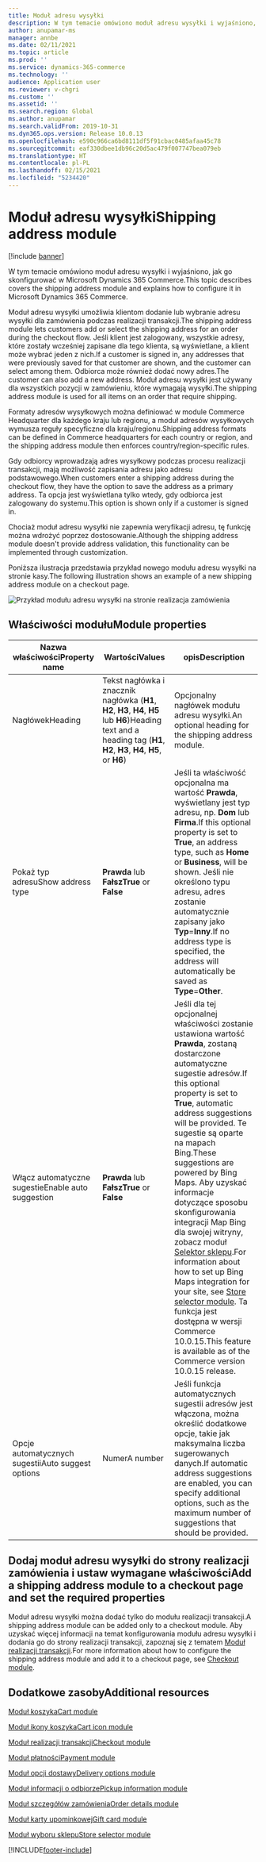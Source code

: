 ```yaml
---
title: Moduł adresu wysyłki
description: W tym temacie omówiono moduł adresu wysyłki i wyjaśniono, jak go skonfigurować w Microsoft Dynamics 365 Commerce.
author: anupamar-ms
manager: annbe
ms.date: 02/11/2021
ms.topic: article
ms.prod: ''
ms.service: dynamics-365-commerce
ms.technology: ''
audience: Application user
ms.reviewer: v-chgri
ms.custom: ''
ms.assetid: ''
ms.search.region: Global
ms.author: anupamar
ms.search.validFrom: 2019-10-31
ms.dyn365.ops.version: Release 10.0.13
ms.openlocfilehash: e590c966ca6bd8111df5f91cbac0485afaa45c78
ms.sourcegitcommit: eaf330dbee1db96c20d5ac479f007747bea079eb
ms.translationtype: HT
ms.contentlocale: pl-PL
ms.lasthandoff: 02/15/2021
ms.locfileid: "5234420"
---
```

# <a name="shipping-address-module"></a><span data-ttu-id="6a817-103">Moduł adresu wysyłki</span><span class="sxs-lookup"><span data-stu-id="6a817-103">Shipping address module</span></span>

[!include [banner](includes/banner.md)]

<span data-ttu-id="6a817-104">W tym temacie omówiono moduł adresu wysyłki i wyjaśniono, jak go skonfigurować w Microsoft Dynamics 365 Commerce.</span><span class="sxs-lookup"><span data-stu-id="6a817-104">This topic describes covers the shipping address module and explains how to configure it in Microsoft Dynamics 365 Commerce.</span></span>

<span data-ttu-id="6a817-105">Moduł adresu wysyłki umożliwia klientom dodanie lub wybranie adresu wysyłki dla zamówienia podczas realizacji transakcji.</span><span class="sxs-lookup"><span data-stu-id="6a817-105">The shipping address module lets customers add or select the shipping address for an order during the checkout flow.</span></span> <span data-ttu-id="6a817-106">Jeśli klient jest zalogowany, wszystkie adresy, które zostały wcześniej zapisane dla tego klienta, są wyświetlane, a klient może wybrać jeden z nich.</span><span class="sxs-lookup"><span data-stu-id="6a817-106">If a customer is signed in, any addresses that were previously saved for that customer are shown, and the customer can select among them.</span></span> <span data-ttu-id="6a817-107">Odbiorca może również dodać nowy adres.</span><span class="sxs-lookup"><span data-stu-id="6a817-107">The customer can also add a new address.</span></span> <span data-ttu-id="6a817-108">Moduł adresu wysyłki jest używany dla wszystkich pozycji w zamówieniu, które wymagają wysyłki.</span><span class="sxs-lookup"><span data-stu-id="6a817-108">The shipping address module is used for all items on an order that require shipping.</span></span>

<span data-ttu-id="6a817-109">Formaty adresów wysyłkowych można definiować w module Commerce Headquarter dla każdego kraju lub regionu, a moduł adresów wysyłkowych wymusza reguły specyficzne dla kraju/regionu.</span><span class="sxs-lookup"><span data-stu-id="6a817-109">Shipping address formats can be defined in Commerce headquarters for each country or region, and the shipping address module then enforces country/region-specific rules.</span></span>

<span data-ttu-id="6a817-110">Gdy odbiorcy wprowadzają adres wysyłkowy podczas procesu realizacji transakcji, mają możliwość zapisania adresu jako adresu podstawowego.</span><span class="sxs-lookup"><span data-stu-id="6a817-110">When customers enter a shipping address during the checkout flow, they have the option to save the address as a primary address.</span></span> <span data-ttu-id="6a817-111">Ta opcja jest wyświetlana tylko wtedy, gdy odbiorca jest zalogowany do systemu.</span><span class="sxs-lookup"><span data-stu-id="6a817-111">This option is shown only if a customer is signed in.</span></span>

<span data-ttu-id="6a817-112">Chociaż moduł adresu wysyłki nie zapewnia weryfikacji adresu, tę funkcję można wdrożyć poprzez dostosowanie.</span><span class="sxs-lookup"><span data-stu-id="6a817-112">Although the shipping address module doesn't provide address validation, this functionality can be implemented through customization.</span></span>

<span data-ttu-id="6a817-113">Poniższa ilustracja przedstawia przykład nowego modułu adresu wysyłki na stronie kasy.</span><span class="sxs-lookup"><span data-stu-id="6a817-113">The following illustration shows an example of a new shipping address module on a checkout page.</span></span>

![Przykład modułu adresu wysyłki na stronie realizacja zamówienia](./media/ecommerce-shippingaddress.PNG)

## <a name="module-properties"></a><span data-ttu-id="6a817-115">Właściwości modułu</span><span class="sxs-lookup"><span data-stu-id="6a817-115">Module properties</span></span>

| <span data-ttu-id="6a817-116">Nazwa właściwości</span><span class="sxs-lookup"><span data-stu-id="6a817-116">Property name</span></span> | <span data-ttu-id="6a817-117">Wartości</span><span class="sxs-lookup"><span data-stu-id="6a817-117">Values</span></span> | <span data-ttu-id="6a817-118">opis</span><span class="sxs-lookup"><span data-stu-id="6a817-118">Description</span></span> |
|---------------|--------|-------------|
| <span data-ttu-id="6a817-119">Nagłówek</span><span class="sxs-lookup"><span data-stu-id="6a817-119">Heading</span></span> | <span data-ttu-id="6a817-120">Tekst nagłówka i znacznik nagłówka (**H1**, **H2**, **H3**, **H4**, **H5** lub **H6**)</span><span class="sxs-lookup"><span data-stu-id="6a817-120">Heading text and a heading tag (**H1**, **H2**, **H3**, **H4**, **H5**, or **H6**)</span></span> | <span data-ttu-id="6a817-121">Opcjonalny nagłówek modułu adresu wysyłki.</span><span class="sxs-lookup"><span data-stu-id="6a817-121">An optional heading for the shipping address module.</span></span> |
| <span data-ttu-id="6a817-122">Pokaż typ adresu</span><span class="sxs-lookup"><span data-stu-id="6a817-122">Show address type</span></span> | <span data-ttu-id="6a817-123">**Prawda** lub **Fałsz**</span><span class="sxs-lookup"><span data-stu-id="6a817-123">**True** or **False**</span></span> | <span data-ttu-id="6a817-124">Jeśli ta właściwość opcjonalna ma wartość **Prawda**, wyświetlany jest typ adresu, np. **Dom** lub **Firma**.</span><span class="sxs-lookup"><span data-stu-id="6a817-124">If this optional property is set to **True**, an address type, such as **Home** or **Business**, will be shown.</span></span> <span data-ttu-id="6a817-125">Jeśli nie określono typu adresu, adres zostanie automatycznie zapisany jako **Typ**=**Inny**.</span><span class="sxs-lookup"><span data-stu-id="6a817-125">If no address type is specified, the address will automatically be saved as **Type**=**Other**.</span></span> |
| <span data-ttu-id="6a817-126">Włącz automatyczne sugestie</span><span class="sxs-lookup"><span data-stu-id="6a817-126">Enable auto suggestion</span></span>| <span data-ttu-id="6a817-127">**Prawda** lub **Fałsz**</span><span class="sxs-lookup"><span data-stu-id="6a817-127">**True** or **False**</span></span> | <span data-ttu-id="6a817-128">Jeśli dla tej opcjonalnej właściwości zostanie ustawiona wartość **Prawda**, zostaną dostarczone automatyczne sugestie adresów.</span><span class="sxs-lookup"><span data-stu-id="6a817-128">If this optional property is set to **True**, automatic address suggestions will be provided.</span></span> <span data-ttu-id="6a817-129">Te sugestie są oparte na mapach Bing.</span><span class="sxs-lookup"><span data-stu-id="6a817-129">These suggestions are powered by Bing Maps.</span></span> <span data-ttu-id="6a817-130">Aby uzyskać informacje dotyczące sposobu skonfigurowania integracji Map Bing dla swojej witryny, zobacz moduł [Selektor sklepu](store-selector.md).</span><span class="sxs-lookup"><span data-stu-id="6a817-130">For information about how to set up Bing Maps integration for your site, see [Store selector module](store-selector.md).</span></span> <span data-ttu-id="6a817-131">Ta funkcja jest dostępna w wersji Commerce 10.0.15.</span><span class="sxs-lookup"><span data-stu-id="6a817-131">This feature is available as of the Commerce version 10.0.15 release.</span></span>|
|<span data-ttu-id="6a817-132">Opcje automatycznych sugestii</span><span class="sxs-lookup"><span data-stu-id="6a817-132">Auto suggest options</span></span>| <span data-ttu-id="6a817-133">Numer</span><span class="sxs-lookup"><span data-stu-id="6a817-133">A number</span></span>| <span data-ttu-id="6a817-134">Jeśli funkcja automatycznych sugestii adresów jest włączona, można określić dodatkowe opcje, takie jak maksymalna liczba sugerowanych danych.</span><span class="sxs-lookup"><span data-stu-id="6a817-134">If automatic address suggestions are enabled, you can specify additional options, such as the maximum number of suggestions that should be provided.</span></span>|

## <a name="add-a-shipping-address-module-to-a-checkout-page-and-set-the-required-properties"></a><span data-ttu-id="6a817-135">Dodaj moduł adresu wysyłki do strony realizacji zamówienia i ustaw wymagane właściwości</span><span class="sxs-lookup"><span data-stu-id="6a817-135">Add a shipping address module to a checkout page and set the required properties</span></span>

<span data-ttu-id="6a817-136">Moduł adresu wysyłki można dodać tylko do modułu realizacji transakcji.</span><span class="sxs-lookup"><span data-stu-id="6a817-136">A shipping address module can be added only to a checkout module.</span></span> <span data-ttu-id="6a817-137">Aby uzyskać więcej informacji na temat konfigurowania modułu adresu wysyłki i dodania go do strony realizacji transakcji, zapoznaj się z tematem [Moduł realizacji transakcji](add-checkout-module.md).</span><span class="sxs-lookup"><span data-stu-id="6a817-137">For more information about how to configure the shipping address module and add it to a checkout page, see [Checkout module](add-checkout-module.md).</span></span>

## <a name="additional-resources"></a><span data-ttu-id="6a817-138">Dodatkowe zasoby</span><span class="sxs-lookup"><span data-stu-id="6a817-138">Additional resources</span></span>

[<span data-ttu-id="6a817-139">Moduł koszyka</span><span class="sxs-lookup"><span data-stu-id="6a817-139">Cart module</span></span>](add-cart-module.md)

[<span data-ttu-id="6a817-140">Moduł ikony koszyka</span><span class="sxs-lookup"><span data-stu-id="6a817-140">Cart icon module</span></span>](cart-icon-module.md)

[<span data-ttu-id="6a817-141">Moduł realizacji transakcji</span><span class="sxs-lookup"><span data-stu-id="6a817-141">Checkout module</span></span>](add-checkout-module.md)

[<span data-ttu-id="6a817-142">Moduł płatności</span><span class="sxs-lookup"><span data-stu-id="6a817-142">Payment module</span></span>](payment-module.md)

[<span data-ttu-id="6a817-143">Moduł opcji dostawy</span><span class="sxs-lookup"><span data-stu-id="6a817-143">Delivery options module</span></span>](delivery-options-module.md)

[<span data-ttu-id="6a817-144">Moduł informacji o odbiorze</span><span class="sxs-lookup"><span data-stu-id="6a817-144">Pickup information module</span></span>](pickup-info-module.md)

[<span data-ttu-id="6a817-145">Moduł szczegółów zamówienia</span><span class="sxs-lookup"><span data-stu-id="6a817-145">Order details module</span></span>](order-confirmation-module.md)

[<span data-ttu-id="6a817-146">Moduł karty upominkowej</span><span class="sxs-lookup"><span data-stu-id="6a817-146">Gift card module</span></span>](add-giftcard.md)

[<span data-ttu-id="6a817-147">Moduł wyboru sklepu</span><span class="sxs-lookup"><span data-stu-id="6a817-147">Store selector module</span></span>](store-selector.md)


[!INCLUDE[footer-include](../includes/footer-banner.md)]